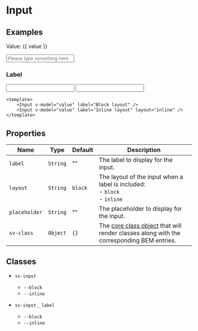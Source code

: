 <script setup>
import { ref } from "vue";
import { Input } from "@/components";

const value = ref("");
</script>

# Input

## Examples

Value: {{ value }}

<Input v-model="value" placeholder="Please type something here" />

### Label

<Input v-model="value" label="Block layout" />
<Input v-model="value" label="Inline layout" layout="inline" class="mt-2" />

```vue
<template>
    <Input v-model="value" label="Block layout" />
    <Input v-model="value" label="Inline layout" layout="inline" />
</template>
```

## Properties

| Name          | Type     | Default | Description                                                                                                        |
| ------------- | -------- | ------- | ------------------------------------------------------------------------------------------------------------------ |
| `label`       | `String` | ""      | The label to display for the input.                                                                                |
| `layout`      | `String` | `block` | The layout of the input when a label is included:<br/>- `block`<br/>- `inline`                                     |
| `placeholder` | `String` | ""      | The placeholder to display for the input.                                                                          |
| `sv-class`    | `Object` | `{}`    | The [core class object](/components/core-class) that will render classes along with the corresponding BEM entries. |

## Classes

- `sv-input` 
  - `--block` 
  - `--inline`

- `sv-input__label`
  - `--block` 
  - `--inline`
